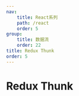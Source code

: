 ```yaml
---
nav:
    title: React系列
    path: /react
    order: 5
group:
    title: 数据流
    order: 22
title: Redux Thunk
order: 5
---
```


# Redux Thunk
